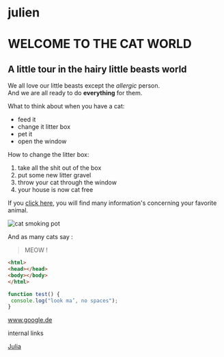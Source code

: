 # julien

# WELCOME TO THE CAT WORLD

## A little tour in the hairy little beasts world

We all love our little beasts except the _allergic_ person.  
And we are all ready to do **everything** for them.

What to think about when you have a cat:
* feed it
* change it litter box
* pet it
* open the window


How to change the litter box:
1. take all the shit out of the box
2. put some new litter gravel
3. throw your cat through the window
4. your house is now cat free


If you [click here](https://www.thesprucepets.com/is-marijuana-toxic-to-cats-555055), you will find many information's concerning your favorite animal.


![cat smoking pot](https://i.ytimg.com/vi/9o8JD9_OHgU/hqdefault.jpg)

And as many cats say : 
> MEOW !

```html
<html>
<head></head>
<body></body>
</html>
```


```javascript
function test() {
 console.log("look ma’, no spaces");
}
```
www.google.de


internal links

[Julia](../../../julia)